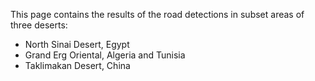 This page contains the results of the road detections in subset areas of three deserts:
* North Sinai Desert, Egypt
* Grand Erg Oriental, Algeria and Tunisia
* Taklimakan Desert, China
